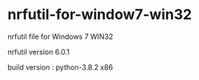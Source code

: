 # nrfutil-for-window7-win32
nrfutil file for Windows 7 WIN32


nrfutil version 6.0.1 

build version : python-3.8.2 x86

